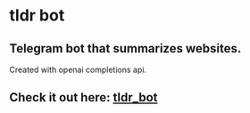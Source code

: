 # tldr bot

## Telegram bot that summarizes websites.

Created with openai completions api.

## Check it out here: [tldr_bot](https://t.me/tldr_bot)
